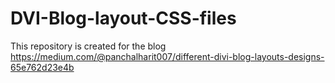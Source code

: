 # DVI-Blog-layout-CSS-files

This repository is created for the blog https://medium.com/@panchalharit007/different-divi-blog-layouts-designs-65e762d23e4b
